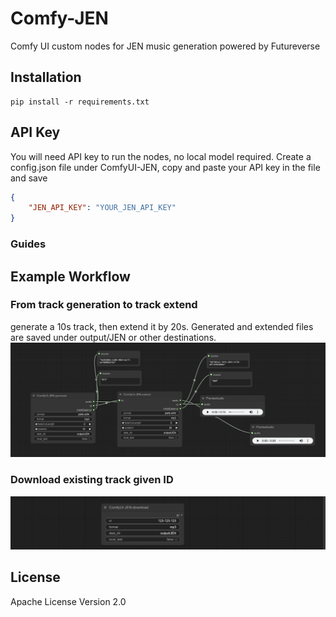 # Comfy-JEN
Comfy UI custom nodes for JEN music generation powered by Futureverse
## Installation
```shell
pip install -r requirements.txt
```
## API Key
You will need API key to run the nodes, no local model required. 
Create a config.json file under ComfyUI-JEN, copy and paste your API key in the file and save
```json
{
    "JEN_API_KEY": "YOUR_JEN_API_KEY"
}
```
### Guides

## Example Workflow
### From track generation to track extend
generate a 10s track, then extend it by 20s. Generated and extended files are saved under output/JEN or other destinations.
![JEN-generate_extend](workflow/JEN-generate_extend.png)
### Download existing track given ID
![JEN-generate_extend](workflow/JEN-download.png)
## License
Apache License Version 2.0

